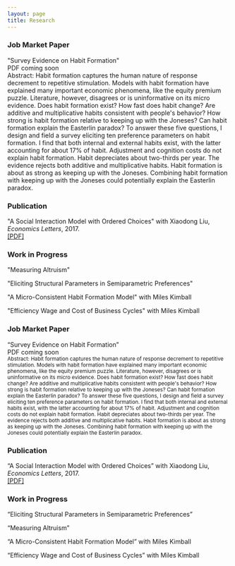 ```yaml
---
layout: page
title: Research
---
```


### Job Market Paper
"Survey Evidence on Habit Formation"  
PDF coming soon  
Abstract: Habit formation captures the human nature of response decrement to repetitive stimulation. Models with habit formation have explained many important economic phenomena, like the equity premium puzzle. Literature, however, disagrees or is uninformative on its micro evidence. Does habit formation exist? How fast does habit change? Are additive and multiplicative habits consistent with people's behavior? How strong is habit formation relative to keeping up with the Joneses? Can habit formation explain the Easterlin paradox? To answer these five questions, I design and field a survey eliciting ten preference parameters on habit formation. I find that both internal and external habits exist, with the latter accounting for about 17% of habit. Adjustment and cognition costs do not explain habit formation. Habit depreciates about two-thirds per year. The evidence rejects both additive and multiplicative habits. Habit formation is about as strong as keeping up with the Joneses. Combining habit formation with keeping up with the Joneses could potentially explain the Easterlin paradox.

### Publication
"A Social Interaction Model with Ordered Choices" with Xiaodong Liu, *Economics Letters*, 2017.  
[[PDF]](/research/ordered_choice/social_interactions_with_ordered_choices.pdf)

### Work in Progress
"Measuring Altruism"

"Eliciting Structural Parameters in Semiparametric Preferences"

"A Micro-Consistent Habit Formation Model" with Miles Kimball

"Efficiency Wage and Cost of Business Cycles" with Miles Kimball
<!--
You can also browse my <a href="https://scholar.google.com/citations?user=-_FDxtIAAAAJ&hl=en" target="_blank">Google Scholar profile</a>.
<br />
-->

<h3>
    <a name='Job Market Paper'></a> Job Market Paper
</h3>
<div class="media">
    <div class="media-body">
       <p class="media-heading">
          &#8220;Survey Evidence on Habit Formation&#8221;<br />
          PDF coming soon<br />
          <small>Abstract: Habit formation captures the human nature of response decrement to repetitive stimulation. Models with habit formation have explained many important economic phenomena, like the equity premium puzzle. Literature, however, disagrees or is uninformative on its micro evidence. Does habit formation exist? How fast does habit change? Are additive and multiplicative habits consistent with people's behavior? How strong is habit formation relative to keeping up with the Joneses? Can habit formation explain the Easterlin paradox? To answer these five questions, I design and field a survey eliciting ten preference parameters on habit formation. I find that both internal and external habits exist, with the latter accounting for about 17% of habit. Adjustment and cognition costs do not explain habit formation. Habit depreciates about two-thirds per year. The evidence rejects both additive and multiplicative habits. Habit formation is about as strong as keeping up with the Joneses. Combining habit formation with keeping up with the Joneses could potentially explain the Easterlin paradox.</small>
       </p>
    </div>
</div>

<h3>
    <a name='Publication'></a> Publication
</h3>
<div class="media">
    <div class="media-body">
       <p class="media-heading">
          &#8220;A Social Interaction Model with Ordered Choices&#8221; with Xiaodong Liu, <i>Economics Letters</i>, 2017. <br />
          <!-- <a href="https://spot.colorado.edu/~xiaodong/social_interactions_with_ordered_choices.pdf">[PDF]</a><br /> -->
          <a href="/research/ordered_choice/social_interactions_with_ordered_choices.pdf">[PDF]</a><br />
       </p>
    </div>
</div>

<h3>
    <a name='Work in Progress'></a> Work in Progress
</h3>
<div class="media">
    <div class="media-body">
       <p class="media-heading">
          &#8220;Eliciting Structural Parameters in Semiparametric Preferences&#8221; <br />
       </p>
    </div>
</div>

<div class="media">
    <div class="media-body">
       <p class="media-heading">
          &#8220;Measuring Altruism&#8221; <br />
       </p>
    </div>
</div>

<div class="media">
    <div class="media-body">
       <p class="media-heading">
          &#8220;A Micro-Consistent Habit Formation Model&#8221; with Miles Kimball <br />
       </p>
    </div>
</div>

<div class="media">
    <div class="media-body">
       <p class="media-heading">
          &#8220;Efficiency Wage and Cost of Business Cycles&#8221; with Miles Kimball <br />
       </p>
    </div>
</div>



